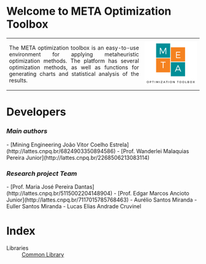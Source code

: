 <h1>Welcome to META Optimization Toolbox</h1>

<table>
<tr>
<td style="width:70%;"><p align="justify">The META optimization toolbox is an easy-to-use environment for applying metaheuristic optimization methods. The platform has several optimization methods, as well as functions for generating charts and statistical analysis of the results.</p></td>
<td style="width:30%;"><img src="META_LOGO.png"/></td>  
</tr>
</table>  

<h1>Developers</h1>

<h3><i>Main authors</i></h3>  
- [Mining Engineering João Vitor Coelho Estrela](http://lattes.cnpq.br/6824903350894586)  
- [Prof. Wanderlei Malaquias Pereira Junior](http://lattes.cnpq.br/2268506213083114)        

<h3><i>Research project Team</i></h3>  
- [Prof. Maria José Pereira Dantas](http://lattes.cnpq.br/5115002204148904)   
- [Prof. Edgar Marcos Ancioto Junior](http://lattes.cnpq.br/7117015785768463)    
- Aurélio Santos Miranda   
- Euller Santos Miranda
- Lucas Elias Andrade Cruvinel   

<h1>Index</h1>

<!--
1.0 - Installation  
1.1 - [How to install](https://wmpjrufg.github.io/META_TOOLBOX/CAP_1-1.html)  
2.0 - Meta Optimization Toolbox   
2.1 - [How to use](https://wmpjrufg.github.io/META_TOOLBOX/CAP_2-1.html)  
3.0 - Optimization methods  
3.1 - [Simulated Annealing](https://wmpjrufg.github.io/META_TOOLBOX/CAP_3-1.html)  
3.0 - Optimization methods  
3.1 - [Simulated Annealing](https://wmpjrufg.github.io/META_TOOLBOX/CAP_3-1.html)
-->   

<dl>
  <dt>Libraries</dt>
  <dd><a href="https://wmpjrufg.github.io/META_TOOLBOX/CO.html" target="_blank">Common Library</a></dd>
</dl>


